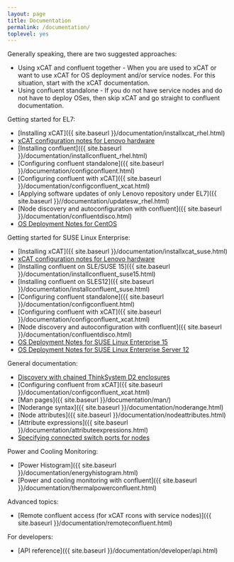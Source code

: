 ```yaml
---
layout: page
title: Documentation
permalink: /documentation/
toplevel: yes
---
```


Generally speaking, there are two suggested approaches:
* Using xCAT and confluent together - When you are used to xCAT or want to use xCAT for OS deployment and/or service nodes.  For this situation, start with the xCAT documentation.
* Using confluent standalone - If you do not have service nodes and do not have to deploy OSes, then skip xCAT and go straight to confluent documentation.

Getting started for EL7:
* [Installing xCAT]({{ site.baseurl }}/documentation/installxcat_rhel.html)
* [xCAT configuration notes for Lenovo hardware]({{site.baseurl}}/documentation/xcatconfignotes.html)
* [Installing confluent]({{ site.baseurl }}/documentation/installconfluent_rhel.html)
* [Configuring confluent standalone]({{ site.baseurl }}/documentation/configconfluent.html)
* [Configuring confluent with xCAT]({{ site.baseurl }}/documentation/configconfluent_xcat.html)
* [Applying software updates of only Lenovo repository under EL7]({{ site.baseurl }}//documentation/updatesw_rhel.html)
* [Node discovery and autoconfiguration with confluent]({{ site.baseurl }}/documentation/confluentdisco.html)
* [OS Deployment Notes for CentOS]({{site.baseurl}}/documentation/centosdeploy.html)

Getting started for SUSE Linux Enterprise:
* [Installing xCAT]({{ site.baseurl }}/documentation/installxcat_suse.html)
* [xCAT configuration notes for Lenovo hardware]({{site.baseurl}}/documentation/xcatconfignotes.html)
* [Installing confluent on SLE/SUSE 15]({{ site.baseurl }}/documentation/installconfluent_suse15.html)
* [Installing confluent on SLES12]({{ site.baseurl }}/documentation/installconfluent_suse.html)
* [Configuring confluent standalone]({{ site.baseurl }}/documentation/configconfluent.html)
* [Configuring confluent with xCAT]({{ site.baseurl }}/documentation/configconfluent_xcat.html)
* [Node discovery and autoconfiguration with confluent]({{ site.baseurl }}/documentation/confluentdisco.html)
* [OS Deployment Notes for SUSE Linux Enterprise 15]({{site.baseurl}}/documentation/suse15deploy.html)
* [OS Deployment Notes for SUSE Linux Enterprise Server 12]({{site.baseurl}}/documentation/sles12deploy.html)

General documentation:

* [Discovery with chained ThinkSystem D2 enclosures]({{site.baseurl}}/documentation/chainedsmmdiscovery.html)
* [Configuring confluent from xCAT]({{ site.baseurl }}/documentation/configconfluent_xcat.html)
* [Man pages]({{ site.baseurl }}/documentation/man/)
* [Noderange syntax]({{ site.baseurl }}/documentation/noderange.html)
* [Node attributes]({{ site.baseurl }}/documentation/nodeattributes.html)
* [Attribute expressions]({{ site.baseurl }}/documentation/attributeexpressions.html)
* [Specifying connected switch ports for nodes]({{site.baseurl}}/documentation/switchportattribs.html)


Power and Cooling Monitoring:

* [Power Histogram]({{ site.baseurl }}/documentation/energyhistogram.html)
* [Power and cooling monitoring with confluent]({{ site.baseurl }}/documentation/thermalpowerconfluent.html)

Advanced topics:

* [Remote confluent access (for xCAT rcons with service nodes)]({{ site.baseurl }}/documentation/remoteconfluent.html)

For developers:

* [API reference]({{ site.baseurl }}/documentation/developer/api.html)
